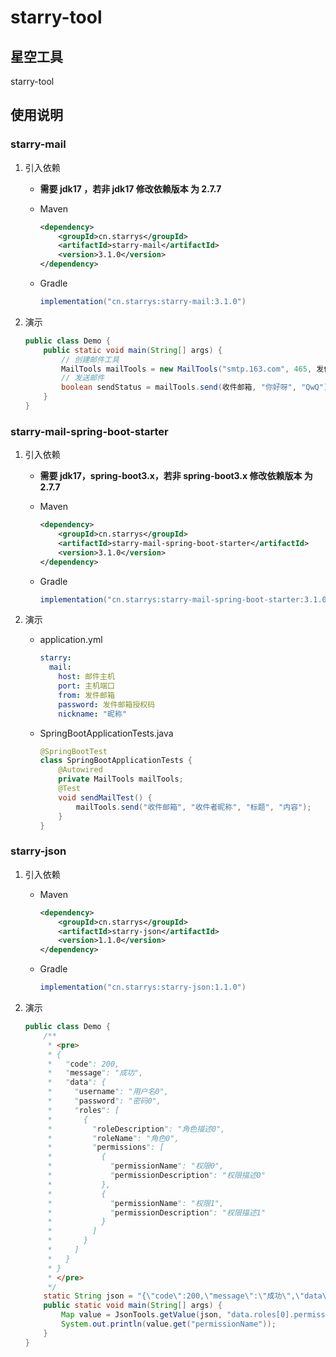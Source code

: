 # starry-tool

## 星空工具
starry-tool

## 使用说明

### starry-mail

1. 引入依赖

   - **需要 jdk17 ，若非 jdk17 修改依赖版本 为 2.7.7**
   - Maven

     ```xml
     <dependency>
         <groupId>cn.starrys</groupId>
         <artifactId>starry-mail</artifactId>
         <version>3.1.0</version>
     </dependency>
     ```

   - Gradle

     ```groovy
     implementation("cn.starrys:starry-mail:3.1.0")
     ```

2. 演示

   ```java
   public class Demo {
       public static void main(String[] args) {
           // 创建邮件工具
           MailTools mailTools = new MailTools("smtp.163.com", 465, 发件邮箱, 发件邮箱授权码, "⭐");
           // 发送邮件
           boolean sendStatus = mailTools.send(收件邮箱, "你好呀", "QwQ");
       }
   }
   ```

### starry-mail-spring-boot-starter

1. 引入依赖

   - **需要 jdk17，spring-boot3.x，若非 spring-boot3.x 修改依赖版本 为 2.7.7**
   - Maven

     ```xml
     <dependency>
         <groupId>cn.starrys</groupId>
         <artifactId>starry-mail-spring-boot-starter</artifactId>
         <version>3.1.0</version>
     </dependency>
     ```

   - Gradle

     ```groovy
     implementation("cn.starrys:starry-mail-spring-boot-starter:3.1.0")
     ```

2. 演示

   - application.yml

     ```yaml
     starry:
       mail:
         host: 邮件主机
         port: 主机端口
         from: 发件邮箱
         password: 发件邮箱授权码
         nickname: "昵称"
     ```

   - SpringBootApplicationTests.java

     ```java
     @SpringBootTest
     class SpringBootApplicationTests {
         @Autowired
         private MailTools mailTools;
         @Test
         void sendMailTest() {
             mailTools.send("收件邮箱", "收件者昵称", "标题", "内容");
         }
     }
     ```

### starry-json

1. 引入依赖

   - Maven

     ```xml
     <dependency>
         <groupId>cn.starrys</groupId>
         <artifactId>starry-json</artifactId>
         <version>1.1.0</version>
     </dependency>
     ```

   - Gradle

     ```groovy
     implementation("cn.starrys:starry-json:1.1.0")
     ```

2. 演示

   ```java
   public class Demo {
       /**
        * <pre>
        * {
        *   "code": 200,
        *   "message": "成功",
        *   "data": {
        *     "username": "用户名0",
        *     "password": "密码0",
        *     "roles": [
        *       {
        *         "roleDescription": "角色描述0",
        *         "roleName": "角色0",
        *         "permissions": [
        *           {
        *             "permissionName": "权限0",
        *             "permissionDescription": "权限描述0"
        *           },
        *           {
        *             "permissionName": "权限1",
        *             "permissionDescription": "权限描述1"
        *           }
        *         ]
        *       }
        *     ]
        *   }
        * }
        * </pre>
        */
       static String json = "{\"code\":200,\"message\":\"成功\",\"data\":{\"username\":\"用户名0\",\"password\":\"密码0\",\"roles\":[{\"roleDescription\":\"角色描述0\",\"roleName\":\"角色0\",\"permissions\":[{\"permissionName\":\"权限0\",\"permissionDescription\":\"权限描述0\"},{\"permissionName\":\"权限1\",\"permissionDescription\":\"权限描述1\"}]}]}}";
       public static void main(String[] args) {
           Map value = JsonTools.getValue(json, "data.roles[0].permissions[1]", Map.class);
           System.out.println(value.get("permissionName"));
       }
   }
   ```

